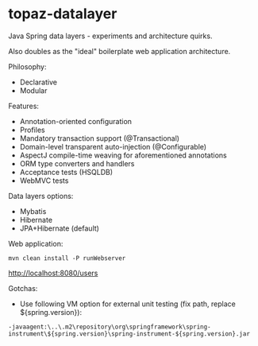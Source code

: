 # topaz-datalayer

Java Spring data layers - experiments and architecture quirks.

Also doubles as the "ideal" boilerplate web application architecture.

Philosophy:

 * Declarative
 * Modular

Features:

 * Annotation-oriented configuration
 * Profiles
 * Mandatory transaction support (@Transactional)
 * Domain-level transparent auto-injection (@Configurable)
 * AspectJ compile-time weaving for aforementioned annotations
 * ORM type converters and handlers
 * Acceptance tests (HSQLDB)
 * WebMVC tests

Data layers options:

 * Mybatis
 * Hibernate
 * JPA+Hibernate (default)

Web application:

```
mvn clean install -P runWebserver
```

[http://localhost:8080/users](http://localhost:8080/users)

Gotchas:

 * Use following VM option for external unit testing (fix path, replace ${spring.version}):

```
-javaagent:\..\.m2\repository\org\springframework\spring-instrument\${spring.version}\spring-instrument-${spring.version}.jar
```
